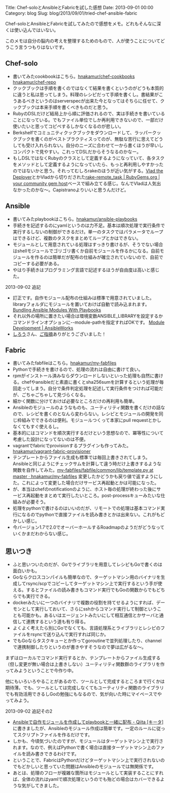 Title: Chef-soloとAnsibleとFabricを試した感想
Date: 2013-09-01 00:00
Category: blog
Slug: blog/2013/09/01/tried-chef-ansible-fabric

Chef-soloとAnsibleとFabricを試してみたので感想をメモ。どれもそんなに深くは使い込んではいない。

このメモは自分の脳内の考えを整理するためのもので、人が使うことについてどうこう言うつもりはないです。

## Chef-solo

- 書いてみたcookbookはこちら。[hnakamur/chef-cookbooks](https://github.com/hnakamur/chef-cookbooks) [hnakamur/chef-repo](https://github.com/hnakamur/chef-repo)
- クックブックは手順を書くのではなくて結果を書くというのがどうも本質的に違うと私は思ってしまう。料理のレシピだって手順を書くし。書結果がこうあるべきというのはserverspecが出来た今となってはそちらに任せて、クックブックは本来手順を書くべきものだと思う。
- RubyのDSLだけど結局上から順に評価されるので、実は手続きを書いていることになっている。でもファイル単位でしか再利用できないので、一部だけ使いたいと思ってコピペするしかなくなるのが悲しい。
- Berkshelfでコミュニティクックブックをダウンロードして、ラッパークックブックを書くのがベストプラクティスってのが、無駄な苦行に思えてどうしても受け入れられない。自分のニーズに合わせて一から書くほうが早いしコンパクトで見やすい。これってDSLだからそうなるのかなー。
- もしDSLではなくRubyのクラスとして定義するようになっていて、各タスクをメソッドとして定義するようになっていたら、もっと再利用しやすかったのではないかと思う。それってむしろrakeのほうが近い気がする。[Vlad the Deployer](http://rubyhitsquad.com/Vlad_the_Deployer.html)とかVladから切りだされた[rake-remote_task | RubyGems.org | your community gem host](http://rubygems.org/gems/rake-remote_task)ベースで組み立てる感じ。なんでVladは人気出なかったのかな～。Capistranoよりいいと思うんだけど。

## Ansible

- 書いてみたplaybookはこちら。[hnakamur/ansible-playbooks](https://github.com/hnakamur/ansible-playbooks)
- 手続きを記述するのにyamlというのは力不足。基本は順次処理で実行条件で実行するしないの制御ができるだけ。単一のタスクではパラメータでループはできるけど、複数のタスクをまとめてループとかはできない。
- モジュールとして用意されている処理はすっきり書けるが、そうでない場合はshellモジュールでゴリゴリ書くか自前モジュールを作るかになる。自前モジュールを作るのは簡単だが配布の仕組みが確立されていないので、自前でコピーする必要がある。
- やはり手続きはプログラミング言語で記述するほうが自由度は高いと感じた。

2013-09-02 追記

- 訂正です。自作モジュール配布の仕組みは標準で用意されていました。libraryフォルダにモジュールを置いておけば自動で読み込まれます。[Bundling Ansible Modules With Playbooks](http://www.ansibleworks.com/docs/bestpractices.html#bundling-ansible-modules-with-playbooks)
- それ以外の場所に置きたい場合は環境変数ANSIBLE\_LIBRARYを設定するかコマンドラインオプションに--module-pathを指定すればOKです。 [Module Development | AnsibleWorks](http://www.ansibleworks.com/docs/moduledev.html#module-development)
- [しろう](https://twitter.com/r_rudi)さん、[ご指摘](https://twitter.com/r_rudi/status/374375071000702976)ありがとうございました！

## Fabric

- 書いてみたfabfileはこちら。[hnakamur/my-fabfiles](https://github.com/hnakamur/my-fabfiles)
- Pythonで手続きを書けるので、処理の流れは自由に書けて良い。
- rpmがインストール済みならダウンロードしないといった処理も自然に書ける。chefやansibleだと素直に書くとsha256sumを計算するという処理が毎回走ってしまう。自分で条件判定処理を記述して実行条件をつければ可能だが、ごちゃごちゃして見づらくなる。
- 細かく関数に分けておけば必要なところだけの再利用も簡単。
- Ansibleのモジュールのようなものも、ユーティリティ関数を書くだけの話なので、レシピを書くのとなんら変わらない。レシピとモジュールの開発を同じ枠組みでできるのは便利。モジュールつくって本家にpull requestとかしなくてもすぐ使えるし。
- 基本的にはコマンドを順次実行するだけという思想なので、冪等性について考慮した設計になってないのは不便。
- vagrantでfabricでprovisionするプラグインも作ってみた。 [hnakamur/vagrant-fabric-provisioner](https://github.com/hnakamur/vagrant-fabric-provisioner)
- テンプレートからファイル生成も標準では毎回上書きされてしまう。Ansibleと同じようにチェックサムを計算して違う時だけ上書きするような関数を自作してみた。[my-fabfiles/fabfile/common/lib/template.py at master · hnakamur/my-fabfiles](https://github.com/hnakamur/my-fabfiles/blob/master/fabfile/common/lib/template.py) 変更したかどうかも戻り値で返すようにした。これによって変更した場合だけサービス再起動とかは可能になった。
- が、本当はchefのnotificationのように、ホスト毎の処理が終わった後にサービス再起動をまとめて実行したいところ。post-processキューみたいな仕組みが必要そう。
- 処理をpythonで書けるのはいいのだが、リモートでの処理は基本コマンド実行になるのでpythonで直接ファイルを読み書きとかは出来ない。これがもどかしい感じ。
- 今バージョン1.7で2.0でオーバーホールするRoadmapのようだがどうなっていくかまだわからない感じ。

## 思いつき

- ふと思いついたのだが、Goでライブラリを用意してレシピもGoで書くのは面白いかも。
- Goならクロスコンパイルも簡単なので、ターゲットマシン用のバイナリを生成してrsync/scpでコピーしてターゲットマシン上で実行するという手が使える。するとファイルの読み書きもコマンド実行でもGoの関数からでもどちらでも実行できる。
- dockerみたいに一つのバイナリで複数の役割を持てせるようにすれば、デーモンとして実行しておいて、さらにsshからコマンド実行して制御ということも可能かも。あるいはエージェントみたいにして相互通信とかサーバと通信して連携するという道も有り得る。
- よくよく考えたら別にGoでなくても、言語処理系とライブラリとレシピのファイルをrsyncで送り込んで実行すれば同じか。
- でもGoならタスクキューとか作ってgoroutineで並列処理したり、channelで連携制御したりというのが書きやすそうなので夢は広がるな〜。

まずはローカルでコマンド実行するとか、テンプレートからファイル生成する（但し変更が無い場合は上書きしない）ユーティリティ関数群のライブラリを作ってみようということで今作り中。

他にもいろいろやることがあるので、ツールとして完成するところまで行くかは期待薄。でも、ツールとしては完成しなくてもユーティリティ関数のライブラリでも有効活用できるしGoの勉強にもなるので、気が向いた時にマイペースでやってみよう。

2013-09-02 追記その2

- [Ansibleで自作モジュールを作成してplaybookと一緒に配布 - Qiita \[キータ\]](http://qiita.com/hnakamur/items/b20458110777c3ceea3a)に書きましたが、Ansibleのモジュール作成は簡単です。一定のルールに従ってスクリプトファイルを作るだけです。
- しかも、今頃気づいたのですが、モジュールはターゲットマシン上で実行されます。なので、例えばPythonで書く場合は直接ターゲットマシン上のファイルを読み書きできるわけです。
- ということで、FabricはPythonだけどターゲットマシン上で実行されないのでもどかしいと思っていた問題はAnsibleのモジュールでは無関係です。
- あとは、処理のフローが複雑な箇所はモジュールとして実装することにすれば、全体の流れはyamlで順次処理というのでも殆どの場合はカバーできるような気がしてきました。
